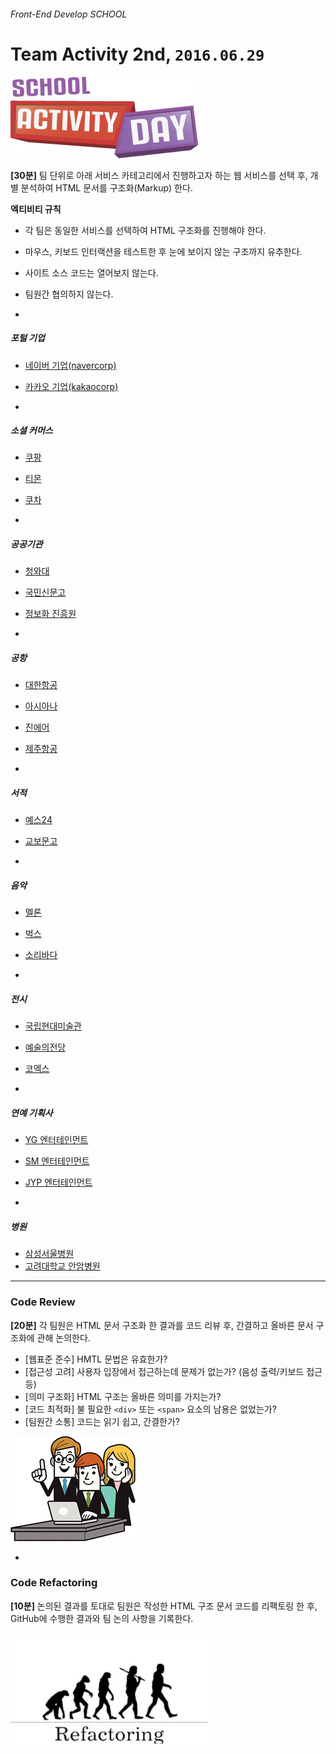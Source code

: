 ###### Front-End Develop SCHOOL

# Team Activity 2nd, `2016.06.29`

![school_activity_day](../Lecture/Assets/school_activity_day.jpg)

**[30분]** 팀 단위로 아래 서비스 카테고리에서 진행하고자 하는 웹 서비스를 선택 후, 개별 분석하여 HTML 문서를 구조화(Markup) 한다.

**엑티비티 규칙**

- 각 팀은 동일한 서비스를 선택하여 HTML 구조화를 진행해야 한다.
- 마우스, 키보드 인터랙션을 테스트한 후 눈에 보이지 않는 구조까지 유추한다.
- 사이트 소스 코드는 열어보지 않는다.
- 팀원간 협의하지 않는다.

-

##### 포털 기업
- [네이버 기업(navercorp)](http://www.navercorp.com/ko/index.nhn)
- [카카오 기업(kakaocorp)](http://www.kakaocorp.com/main)

-

##### 소셜 커머스
- [쿠팡](https://www.coupang.com/)
- [티몬](http://www.ticketmonster.co.kr/home)
- [쿠차](http://www.coocha.co.kr/index.do)

-

##### 공공기관

- [청와대](http://www.president.go.kr/)
- [국민신문고](https://www.epeople.go.kr/jsp/user/UserMain.jsp)
- [정보화 진흥원](http://www.nia.or.kr/)

-

##### 공항

- [대한항공](https://kr.koreanair.com/global/en.html)
- [아시아나](http://flyasiana.com/CW/ko/common/main.do)
- [진에어](http://www.jinair.com/)
- [제주항공](http://www.jejuair.net/jejuair/main.jsp)

-

##### 서적

- [예스24](http://www.yes24.com/)
- [교보문고](http://www.kyobobook.co.kr/index.laf?OV_REFFER=https://www.google.co.kr/)

-

##### 음악

- [멜론](http://www.melon.com/)
- [벅스](http://www.bugs.co.kr/)
- [소리바다](http://corp.soribada.com/)

-

##### 전시

- [국립현대미술관](http://www.mmca.go.kr/)
- [예술의전당](http://www.sac.or.kr/index.jsp)
- [코엑스](http://www.coex.co.kr/)

-

##### 연예 기획사

- [YG 엔터테인먼트](http://www.ygfamily.com/)
- [SM 엔터테인먼트](https://www.smtown.com/)
- [JYP 엔터테인먼트](http://www.jype.com/)

-

##### 병원

- [삼성서울병원](http://www.samsunghospital.com/home/main/index.do)
- [고려대학교 안암병원](http://anam.kumc.or.kr/main/index.do)

---

### Code Review

**[20분]** 각 팀원은 HTML 문서 구조화 한 결과를 코드 리뷰 후, 간결하고 올바른 문서 구조화에 관해 논의한다.

- [웹표준 준수] HMTL 문법은 유효한가?
- [접근성 고려] 사용자 입장에서 접근하는데 문제가 없는가? (음성 출력/키보드 접근 등)
- [의미 구조화] HTML 구조는 올바른 의미를 가지는가?
- [코드 최적화] 불 필요한 `<div>` 또는 `<span>` 요소의 남용은 없었는가?
- [팀원간 소통] 코드는 읽기 쉽고, 간결한가?

![over-the-shoulder-code-review](../Lecture/Assets/over-the-shoulder-code-review.png)

-

### Code Refactoring

**[10분]** 논의된 결과를 토대로 팀원은 작성한 HTML 구조 문서 코드를 리팩토링 한 후, GitHub에 수행한 결과와 팀 논의 사항을 기록한다.

![refactoring](../Lecture/Assets/refactoring.jpg)